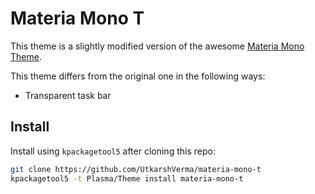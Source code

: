 # Materia Mono T

This theme is a slightly modified version of the awesome [Materia Mono Theme](https://github.com/PapirusDevelopmentTeam/materia-kde).  

This theme differs from the original one in the following ways:
* Transparent task bar

## Install
Install using `kpackagetool5` after cloning this repo:
```bash
git clone https://github.com/UtkarshVerma/materia-mono-t
kpackagetool5 -t Plasma/Theme install materia-mono-t
```
